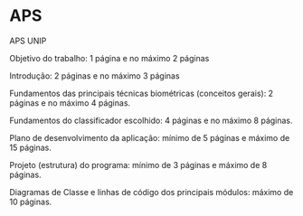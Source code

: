 # APS
APS UNIP

Objetivo do trabalho: 1 página e no máximo 2 páginas

Introdução: 2 páginas e no máximo 3 páginas

Fundamentos das principais técnicas biométricas (conceitos gerais): 2 páginas e no
máximo 4 páginas.

Fundamentos do classificador escolhido: 4 páginas e no máximo 8 páginas.

Plano de desenvolvimento da aplicação: mínimo de 5 páginas e máximo de 15 páginas.

Projeto (estrutura) do programa: mínimo de 3 páginas e máximo de 8 páginas.

Diagramas de Classe e linhas de código dos principais módulos: máximo de 10 páginas.
